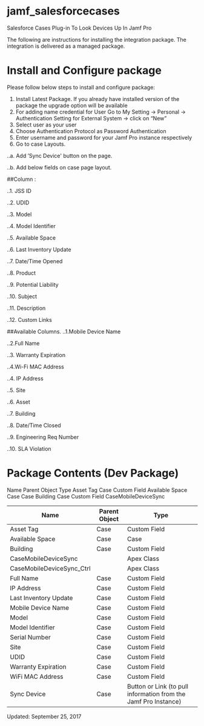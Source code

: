 # jamf_salesforcecases
Salesforce Cases Plug-in To Look Devices Up In Jamf Pro

The following are instructions for installing the integration package. The integration is delivered as a managed package.
 
# Install and Configure package
 
Please follow below steps to install and configure package:

1. Install Latest Package. If you already have installed version of the package the upgrade option will be available
2. For adding name credential for User  Go to My Setting -> Personal -> Authentication Setting for External System -> click on “New”
3. Select user as your user 
4. Choose Authentication Protocol as Password Authentication
5. Enter username and password for your Jamf Pro instance respectively
6. Go to case Layouts.

..a.     Add ’Sync Device' button on the page.

..b.   Add below fields on case page layout.

##Column :

..1.   JSS ID

..2.  UDID

..3.  Model

..4.  Model Identifier

..5.  Available Space

..6.  Last Inventory Update

..7.  Date/Time Opened

..8.  Product

..9.  Potential Liability

..10.  Subject

..11.  Description

..12.  Custom Links

 
##Available Columns.
..1.Mobile Device Name

..2.Full Name

..3. Warranty Expiration

..4.Wi-Fi MAC Address

..4. IP Address     	

..5. Site

..6. Asset

..7. Building

..8. Date/Time Closed

..9. Engineering Req Number

..10. SLA Violation


# Package Contents (Dev Package)
Name
Parent Object
Type
Asset Tag
Case
Custom Field
Available Space
Case
Case
Building
Case
Custom Field
CaseMobileDeviceSync
 
| Name  | Parent Object | Type |
| ------------- | ------------- | ------------- |
| Asset Tag  | Case  | Custom Field  |
| Available Space  | Case  | Case  |
| Building  | Case  | Custom Field  |
| CaseMobileDeviceSync  |   | Apex Class  |
| CaseMobileDeviceSync_Ctrl|   | Apex Class  |
| Full Name | Case  | Custom Field  |
| IP Address | Case | Custom Field |
| Last Inventory Update | Case | Custom Field |
| Mobile Device Name | Case | Custom Field |
| Model | Case | Custom Field |
| Model Identifier | Case | Custom Field |
| Serial Number | Case | Custom Field |
| Site | Case | Custom Field |
| UDID | Case | Custom Field |
| Warranty Expiration | Case | Custom Field |
| WiFi MAC Address | Case | Custom Field |
| Sync Device | Case | Button or Link (to pull information from the Jamf Pro Instance) |


Updated: September 25, 2017
